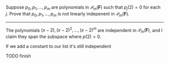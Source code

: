 Suppose $p_0,p_1,\dots,p_m$ are polynomials in $\mathcal P_m(\mathbf F)$ such that $p_j(2) = 0$ for each $j$. Prove that $p_0,p_1,\dots,p_m$ is not linearly indepenent in $\mathcal P_m(\mathbf F)$.

---

The polynomials $(x-2),(x-2)^2,\dots,(x-2)^m$ are independent in $\mathcal P_m(\mathbf F)$, and I claim they span the subspace where $p(2) = 0$.

If we add a constant to our list it's still independent

TODO finish